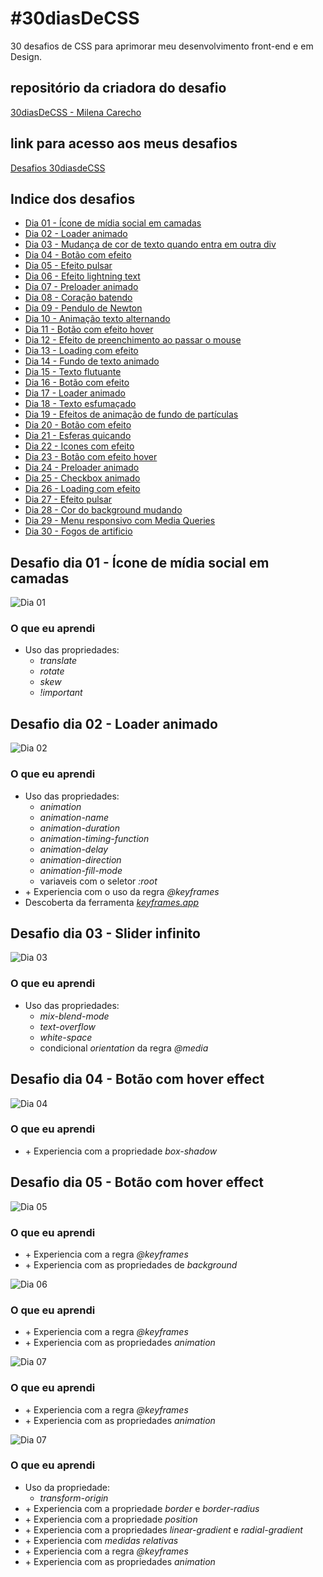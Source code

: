 # #30diasDeCSS
 30 desafios de CSS para aprimorar meu desenvolvimento front-end e em Design.

## repositório da criadora do desafio

[30diasDeCSS - Milena Carecho](https://github.com/MilenaCarecho/30diasDeCSS)

## link para acesso aos meus desafios

[Desafios 30diasdeCSS](https://waynerocha.github.io/30diasDeCSS/)

## Indice dos desafios

* [Dia 01 - Ícone de mídia social em camadas](#id01)
* [Dia 02 - Loader animado](#id02)
* [Dia 03 - Mudança de cor de texto quando entra em outra div](#id03)
* [Dia 04 - Botão com efeito](#id04)
* [Dia 05 - Efeito pulsar](#id05)
* [Dia 06 - Efeito lightning text](#id06)
* [Dia 07 - Preloader animado](#id07)  
* [Dia 08 - Coração batendo](#id08)
* [Dia 09 - Pendulo de Newton](#id09)
* [Dia 10 - Animação texto alternando](#id10)
* [Dia 11 - Botão com efeito hover](#id11)
* [Dia 12 - Efeito de preenchimento ao passar o mouse](#id12)
* [Dia 13 - Loading com efeito](#id13)
* [Dia 14 - Fundo de texto animado](#id14)
* [Dia 15 - Texto flutuante](#id15)
* [Dia 16 - Botão com efeito](#id16)
* [Dia 17 - Loader animado](#id17)
* [Dia 18 - Texto esfumaçado](#id18)
* [Dia 19 - Efeitos de animação de fundo de partículas](#id19)
* [Dia 20 - Botão com efeito](#id20)
* [Dia 21 - Esferas quicando](#id21)
* [Dia 22 - Icones com efeito](#id22)
* [Dia 23 - Botão com efeito hover](#id23)
* [Dia 24 - Preloader animado](#id24)
* [Dia 25 - Checkbox animado](#id25)
* [Dia 26 - Loading com efeito](#id26)
* [Dia 27 - Efeito pulsar](#id27)
* [Dia 28 - Cor do background mudando](#id28)
* [Dia 29 - Menu responsivo com Media Queries](#id29)
* [Dia 30 - Fogos de artificio](#id30)


##  Desafio dia 01 - Ícone de mídia social em camadas <a name="id01"></a>

![Dia 01](https://github.com/WayneRocha/30diasDeCSS/blob/main/videos_desafios/d1-vid.gif)

### O que eu aprendi

* Uso das propriedades:
    * <em>translate</em>
    * <em>rotate</em>
    * <em>skew</em>
    * <em>!important</em>

##  Desafio dia 02 - Loader animado <a name="id02"></a>

![Dia 02](https://github.com/WayneRocha/30diasDeCSS/blob/main/videos_desafios/d2-vid.gif)

### O que eu aprendi

* Uso das propriedades:
    * <em>animation</em>
    * <em>animation-name</em>
    * <em>animation-duration</em>
    * <em>animation-timing-function</em>
    * <em>animation-delay </em>
    * <em>animation-direction</em>
    * <em>animation-fill-mode</em>
    * variaveis com o seletor <em>:root</em>
* +&nbsp;Experiencia com o uso da regra <em>@keyframes</em>
* Descoberta da ferramenta [<em>keyframes.app</em>](https://keyframes.app/animate/)


##  Desafio dia 03 - Slider infinito <a name="id03"></a>

![Dia 03](https://github.com/WayneRocha/30diasDeCSS/blob/main/videos_desafios/d3-vid.gif)

### O que eu aprendi

* Uso das propriedades:
    * <em>mix-blend-mode</em>
    * <em>text-overflow</em>
    * <em>white-space</em>
    * condicional <em>orientation</em> da regra <em>@media</em>

##  Desafio dia 04 - Botão com hover effect <a name="id04"></a>

![Dia 04](https://github.com/WayneRocha/30diasDeCSS/blob/main/videos_desafios/d4-vid.gif)

### O que eu aprendi

* +&nbsp;Experiencia com a propriedade <em>box-shadow</em>

##  Desafio dia 05 - Botão com hover effect <a name="id05"></a>

![Dia 05](https://github.com/WayneRocha/30diasDeCSS/blob/main/videos_desafios/d5-vid.gif)

### O que eu aprendi

* +&nbsp;Experiencia com a regra <em>@keyframes</em>
* +&nbsp;Experiencia com as propriedades de <em>background</em>

![Dia 06](https://github.com/WayneRocha/30diasDeCSS/blob/main/videos_desafios/d6-vid.gif)

### O que eu aprendi

* +&nbsp;Experiencia com a regra <em>@keyframes</em>
* +&nbsp;Experiencia com as propriedades <em>animation</em>

![Dia 07](https://github.com/WayneRocha/30diasDeCSS/blob/main/videos_desafios/d7-vid.gif)

### O que eu aprendi

* +&nbsp;Experiencia com a regra <em>@keyframes</em>
* +&nbsp;Experiencia com as propriedades <em>animation</em>

![Dia 07](https://github.com/WayneRocha/30diasDeCSS/blob/main/videos_desafios/d7-vid.gif)

### O que eu aprendi

* Uso da propriedade:
    * <em>transform-origin</em>
* +&nbsp;Experiencia com a propriedade <em>border</em> e <em>border-radius</em>
* +&nbsp;Experiencia com a propriedade <em>position</em>
* +&nbsp;Experiencia com a propriedades <em>linear-gradient</em> e <em>radial-gradient</em>
* +&nbsp;Experiencia com <em>medidas relativas</em>
* +&nbsp;Experiencia com a regra <em>@keyframes</em>
* +&nbsp;Experiencia com as propriedades <em>animation</em>

